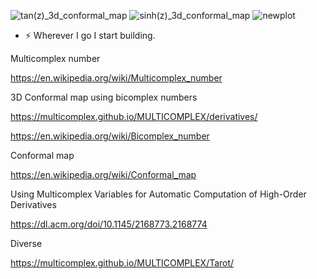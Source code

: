 ![tan(z)_3d_conformal_map](https://user-images.githubusercontent.com/75379917/110993875-2f6e3d00-8378-11eb-8004-a391b85a3545.png)
![sinh(z)_3d_conformal_map](https://user-images.githubusercontent.com/75379917/110993538-b66ee580-8377-11eb-8d77-c9751b14faea.png)
![newplot](https://user-images.githubusercontent.com/75379917/111082122-e5679180-8506-11eb-93c9-64f3a86ec459.png)


- ⚡ Wherever I go I start building.

Multicomplex number

https://en.wikipedia.org/wiki/Multicomplex_number

3D Conformal map using bicomplex numbers

https://multicomplex.github.io/MULTICOMPLEX/derivatives/

https://en.wikipedia.org/wiki/Bicomplex_number

Conformal map

https://en.wikipedia.org/wiki/Conformal_map

Using Multicomplex Variables for Automatic Computation of High-Order Derivatives

https://dl.acm.org/doi/10.1145/2168773.2168774

Diverse

https://multicomplex.github.io/MULTICOMPLEX/Tarot/
